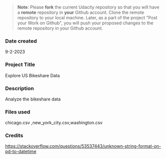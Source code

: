 >**Note**: Please **fork** the current Udacity repository so that you will have a **remote** repository in **your** Github account. Clone the remote repository to your local machine. Later, as a part of the project "Post your Work on Github", you will push your proposed changes to the remote repository in your Github account.

### Date created
9-2-2023

### Project Title
Explore US Bikeshare Data

### Description
Analyze the bikeshare data

### Files used
chicago.csv ,new_york_city.csv,washington.csv

### Credits
https://stackoverflow.com/questions/53537443/unknown-string-format-on-pd-to-datetime

